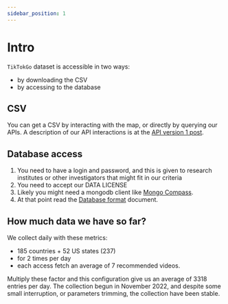 ```yaml
---
sidebar_position: 1
---
```


# Intro

`TikTokGo` dataset is accessible in two ways:
* by downloading the CSV
* by accessing to the database

## CSV

You can get a CSV by interacting with the map, or directly by querying our APIs.
A description of our API interactions is at the [API version 1 post](/blog/api-version-1).

## Database access

1. You need to have a login and password, and this is given to research institutes or other investigators that might fit in our criteria
2. You need to accept our DATA LICENSE
3. Likely you might need a mongodb client like [Mongo Compass](https://www.mongodb.com/products/compass).
4. At that point read the [Database format](/docs/database-format) document.

## How much data we have so far?

We collect daily with these metrics:

* 185 countries + 52 US states (237)
* for 2 times per day
* each access fetch an average of 7 recommended videos.

Multiply these factor and this configuration give us an average of 3318 entries per day.
The collection begun in November 2022, and despite some small interruption, or parameters trimming, the collection have been stable.